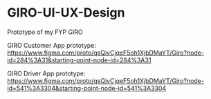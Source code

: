 # GIRO-UI-UX-Design
Prototype of my FYP GIRO

GIRO Customer App prototype:
https://www.figma.com/proto/qsQivCjqeF5oh1XjbDMaYT/Giro?node-id=284%3A31&starting-point-node-id=284%3A31

GIRO Driver App prototype:
https://www.figma.com/proto/qsQivCjqeF5oh1XjbDMaYT/Giro?node-id=541%3A3304&starting-point-node-id=541%3A3304
